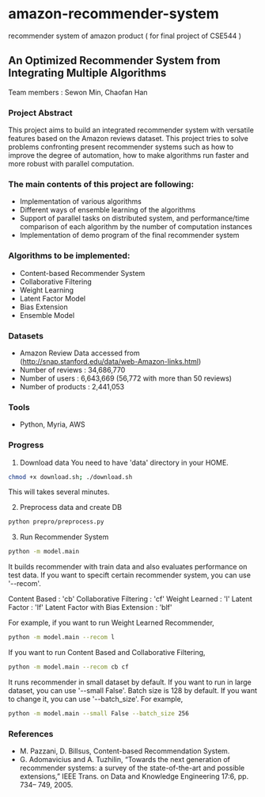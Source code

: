 # amazon-recommender-system
recommender system of amazon product ( for final project of CSE544 )

## An Optimized Recommender System from Integrating Multiple Algorithms
 
Team members : Sewon Min, Chaofan Han
 
### Project Abstract
This project aims to build an integrated recommender system with versatile features based on the Amazon reviews dataset. This project tries to solve problems confronting present recommender systems such as how to improve the degree of automation, how to make algorithms run faster and more robust with parallel computation.

### The main contents of this project are following:
- Implementation of various algorithms
- Different ways of ensemble learning of the algorithms
- Support of parallel tasks on distributed system, and performance/time comparison of each algorithm by the number of computation instances
- Implementation of demo program of the final recommender system

### Algorithms to be implemented:
- Content-based Recommender System
- Collaborative Filtering
- Weight Learning
- Latent Factor Model
- Bias Extension
- Ensemble Model 

### Datasets
- Amazon Review Data accessed from (http://snap.stanford.edu/data/web-Amazon-links.html)
- Number of reviews : 34,686,770
- Number of users : 6,643,669 (56,772 with more than 50 reviews)
- Number of products : 2,441,053

### Tools
- Python, Myria, AWS


### Progress

1. Download data
You need to have 'data' directory in your HOME.

```bash
chmod +x download.sh; ./download.sh 
```

This will takes several minutes.

2. Preprocess data and create DB
```bash
python prepro/preprocess.py
```

3. Run Recommender System
```bash
python -m model.main
```
It builds recommender with train data and also evaluates performance on test data. If you want to specift certain recommender system, you can use '--recom'.

Content Based : 'cb'
Collaborative Filtering : 'cf'
Weight Learned : 'l'
Latent Factor : 'lf'
Latent Factor with Bias Extension : 'blf'

For example, if you want to run Weight Learned Recommender,
```bash
python -m model.main --recom l
```
If you want to run Content Based and Collaborative Filtering,
```bash
python -m model.main --recom cb cf
```
It runs recommender in small dataset by default. If you want to run in large dataset, you can use '--small False'. Batch size is 128 by default. If you want to change it, you can use '--batch_size'. For example,
```bash
python -m model.main --small False --batch_size 256
```

### References
- M. Pazzani, D. Billsus, Content-based Recommendation System.
- G. Adomavicius and A. Tuzhilin, “Towards the next generation of recommender systems: a survey of the state-of-the-art and possible extensions,” IEEE Trans. on Data and Knowledge Engineering 17:6, pp. 734– 749, 2005.
 
